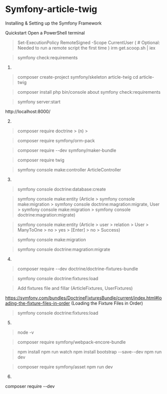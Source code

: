 # Symfony-article-twig

Installing & Setting up the Symfony Framework

Quickstart
Open a PowerShell terminal
> Set-ExecutionPolicy RemoteSigned -Scope CurrentUser 
( # Optional: Needed to run a remote script the first time )
> irm get.scoop.sh | iex

> symfony check:requirements

1.
> composer create-project symfony/skeleton article-twig
> cd article-twig

> composer install
> php bin/console about
> symfony check:requirements

> symfony server:start

  http://localhost:8000/
  
2. 
> composer require doctrine > (n) >

> composer require symfony/orm-pack

> composer require --dev symfony/maker-bundle

> composer require twig
 
> symfony console make:controller ArticleController 


3.
> symfony console doctrine:database:create

> symfony console make:entity
    (Article > symfony console make:migration > symfony console doctrine:magration:migrate, 
     User > symfony console make:migration > symfony console doctrine:magration:migrate)
     
> symfony console make:entity (Article > user > relation > User > ManyToOne > no > yes > [Enter] > no > Success)

> symfony console make:migration

> symfony console doctrine:magration:migrate


4.
> composer require --dev doctrine/doctrine-fixtures-bundle

> symfony console doctrine:fixtures:load

> Add fixtures file and fillar (ArticleFixtures, UserFixtures)

  https://symfony.com/bundles/DoctrineFixturesBundle/current/index.html#loading-the-fixture-files-in-order
  (Loading the Fixture Files in Order)
  
> symfony console doctrine:fixtures:load


5. 
> node -v

> composer require symfony/webpack-encore-bundle

> npm install
> npm run watch
> npm install bootstrap --save--dev
> npm run dev 

> composer require symfony/asset
> npm run dev 


6.
composer require --dev 

